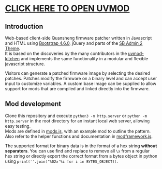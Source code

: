 # [CLICK HERE TO OPEN UVMOD](https://whosmatt.github.io/uvmod/)

## Introduction

Web-based client-side Quansheng firmware patcher written in Javascript and HTML using [Bootstrap 4.6.0](https://getbootstrap.com/docs/4.6/getting-started/introduction/), jQuery and parts of the [SB Admin 2 Theme](https://startbootstrap.com/theme/sb-admin-2).  
It is based on the discoveries by the many contributors in the [uvmod-kitchen](https://github.com/amnemonic/Quansheng_UV-K5_Firmware/tree/main/uvmod_kitchen) and implements the same functionality in a modular and flexible javascript structure. 

Visitors can generate a patched firmware image by selecting the desired patches. Patches modify the firmware on a binary level and can accept user input to customize variables. A custom base image can be supplied to allow support for mods that are compiled and linked directly into the firmware. 

## Mod development

Clone this repository and execute `python3 -m http.server` or `python -m http.server` in the root directory for an instant local web server, allowing easy testing.  
Mods are defined in [mods.js](mods.js), with an example mod to outline the pattern.  
Also refer to the helper functions and documentation in [modframework.js](js/modframework.js).  

The supported format for binary data is in the format of a hex string __without separators__. You can use find and replace to remove all `\x` from a regular hex string or directly export the correct format from a bytes object in python using `print(''.join('%02x'%i for i in BYTES_OBJECT))`.